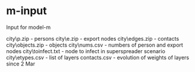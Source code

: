 # m-input
Input for model-m

city\p.zip - persons
city\e.zip - export nodes
city\edges.zip - contacts
city\objects.zip - objects
city\nums.csv - numbers of person and export nodes
city\toinfect.txt - node to infect in superspreader scenario
city\etypes.csv - list of layers
contacts.csv - evolution of weights of layers since 2 Mar
